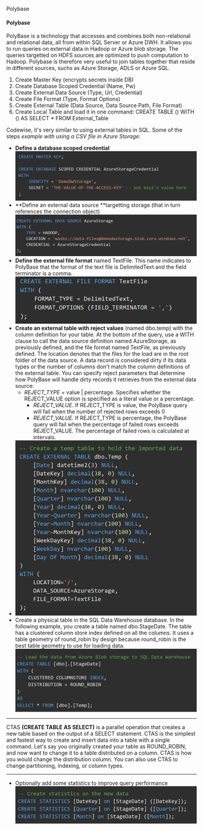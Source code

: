 Polybase

#### Polybase
PolyBase is a technology that accesses and combines both non-relational and relational data, all from within SQL Server or Azure DWH. It allows you to run queries on external data in Hadoop or Azure blob storage. The queries targetted on HDFS sources are optimized to push computation to Hadoop. Polybase is therefore very useful to join tables together that reside in different sources, suchs as Azure Storage, ADLS or Azure SQL. 

1. Create Master Key (encrypts secrets inside DB)
2. Create Database Scoped Credential (Name, Pw)
3. Create External Data Source (Type, Url, Credential)
4. Create File Format (Type, Format Options)
5. Create External Table (Data Source, Data Source Path, File Format)
6. Create Local Table and load it in one command:
    CREATE TABLE ()
    WITH ()
    AS
    SELECT * FROM External_Table

Codewise, it's very similar to using external tables in SQL. Some of the steps *example with using a CSV file in Azure Storage*:
- **Define a database scoped credential**
![c64a3fe1bad3034f7e6fe360155caa67.png](../_resources/352b5289083a4f8bb5c4189a9e3d4fa1.png)
- **Define an external data source **targetting storage (that in turn references the connection object)
![8be03004090f3c8b4310c933eae9896f.png](../_resources/2b1d2b3396b14e94a70a605347f70820.png)
- **Define the external file format** named TextFile. This name indicates to PolyBase that the format of the text file is DelimitedText and the field terminator is a comma.
![0a418662006a7de37543c370f3699a72.png](../_resources/20b049088b0a4666bc567844050d7ce5.png)
- **Create an external table with reject values** (named dbo.temp) with the column definition for your table. At the bottom of the query, use a WITH clause to call the data source definition named AzureStorage, as previously defined, and the file format named TextFile, as previously defined. The location denotes that the files for the load are in the root folder of the data source. A data record is considered dirty if its data types or the number of columns don't match the column definitions of the external table. You can specify reject parameters that determine how PolyBase will handle dirty records it retrieves from the external data source:
    - *REJECT_TYPE* = value | percentage. Specifies whether the REJECT_VALUE option is specified as a literal value or a percentage.
        - *REJECT_VALUE*. If REJECT_TYPE is value, the PolyBase query will fail when the number of rejected rows exceeds 0 
        - *REJECT_VALUE*. If REJECT_TYPE is percentage, the PolyBase query will fail when the percentage of failed rows exceeds REJECT_VALUE. The percentage of failed rows is calculated at intervals.
- ![545917ec9018795b219e965c20f883e4.png](../_resources/34ad985f657d49d2929a978d67e815bf.png)
- Create a physical table in the SQL Data Warehouse database. In the following example, you create a table named dbo.StageDate. The table has a clustered column store index defined on all the columns. It uses a table geometry of round_robin by design because round_robin is the best table geometry to use for loading data.
![07f65ee5ecdb9d64d4e18f8ddc85d3ca.png](../_resources/df829dfc622a4c56aa1a4f559e799808.png)


***
CTAS **(CREATE TABLE AS SELECT)** is a parallel operation that creates a new table based on the output of a SELECT statement. CTAS is the simplest and fastest way to create and insert data into a table with a single command.  Let's say you originally created your table as ROUND_ROBIN, and now want to change it to a table distributed on a column. CTAS is how you would change the distribution column. You can also use CTAS to change partitioning, indexing, or column types.



***
- Optionally add some statistics to improve query performance
![d18001f0516b12593b09f4d09672e3e6.png](../_resources/5cf1d18d31554d17b040e832bad2d554.png)